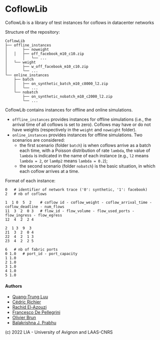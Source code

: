 # CoflowLib
CoflowLib is a library of test instances for coflows in datacenter networks


Structure of the repository:
```
CoflowLib
├── offline_instances
│      	├── noweight
│ 	│ 	├── off_facebook_m10_c10.zip
│   	│  	└── ...
│	└── weight
│	 	├── w_off_facebook_m10_c10.zip
│	  	└── ...
└── online_instances
   	├── batch
 	│ 	├── on_synthetic_batch_m10_c8000_l2.zip
   	│  	└── ...
   	└── nobatch
 	 	├── on_synthetic_nobatch_m10_c2000_l2.zip
  		└── ...
```

CoflowLib contains instances for offline and online simulations.
* `offline_instances` provides instances for offline simulations (i.e., the arrival time of all coflows is set to zero). Coflows may have or do not have weights (respectively in the `weight` and `noweight` folder).
* `online_instances` provides instances for offline simulations. Two scenarios are considered:
	* the first scenario (folder `batch`) is when coflows arrive as a batch each time, with a Poisson distribution of rate `lambda`, the value of `lambda` is indicated in the name of each instance (e.g., `l2` means `lambda = 2`, or `lam0p2` means `lambda = 0.2`);
	* the second scenario (folder `nobatch`) is the basic situation, in which each coflow arrives at a time.


Format of each instance:

```
0	# identifier of network trace ('0': synthetic, '1': facebook)
2 	# nb of coflows

1  1 0  5  2	# coflow id - coflow_weight - coflow_arrival_time - coflow_deadline - num_flows
11  3  2  0 3	# flow_id - flow_volume - flow_used_ports - flow_ingress - flow_egress
12  4  2  2 4

2  1 3  9  3
21  3  2  0 4
22  4  2  1 3
23  4  2  2 5

6	# nb of fabric ports
0 1.0	# port_id - port_capacity	
1 1.0
2 1.0
3 1.0
4 1.0
5 1.0
```


#### Authors
* [Quang-Trung Luu](https://luuquangtrung.github.io/)
* [Cédric Richier](https://fr.linkedin.com/in/c%C3%A9dric-richier-168773a0)
* [Rachid El-Azouzi](https://scholar.google.com/citations?user=Tvto5qkAAAAJ&hl=en)
* [Francesco De Pellegrini](https://scholar.google.com/citations?user=EYyOnEkAAAAJ&hl=en)
* [Olivier Brun](https://homepages.laas.fr/brun/)
* [Balakrishna J. Prabhu](https://homepages.laas.fr/bala/)

(c) 2022 LIA - University of Avignon and LAAS-CNRS

